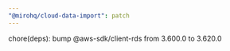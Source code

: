 ```yaml
---
"@mirohq/cloud-data-import": patch
---
```


chore(deps): bump @aws-sdk/client-rds from 3.600.0 to 3.620.0
